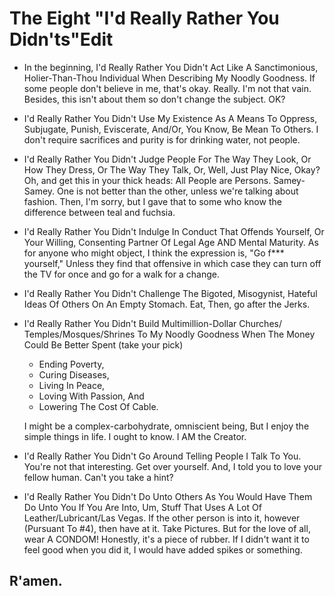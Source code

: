 # The Eight "I'd Really Rather You Didn'ts"Edit

- In the beginning, I'd Really Rather You Didn't Act Like A Sanctimonious, Holier-Than-Thou Individual When Describing My Noodly Goodness. If some people don't believe in me, that's okay. Really. I'm not that vain. Besides, this isn't about them so don't change the subject. OK?

- I'd Really Rather You Didn't Use My Existence As A Means To Oppress, Subjugate, Punish, Eviscerate, And/Or, You Know, Be Mean To Others. I don't require sacrifices and purity is for drinking water, not people.

- I'd Really Rather You Didn't Judge People For The Way They Look, Or How They Dress, Or The Way They Talk, Or, Well, Just Play Nice, Okay? Oh, and get this in your thick heads: All People are Persons. Samey-Samey. One is not better than the other, unless we're talking about fashion. Then, I'm sorry, but I gave that to some who know the difference between teal and fuchsia.

- I'd Really Rather You Didn't Indulge In Conduct That Offends Yourself, Or Your Willing, Consenting Partner Of Legal Age AND Mental Maturity. As for anyone who might object, I think the expression is, "Go f*** yourself," Unless they find that offensive in which case they can turn off the TV for once and go for a walk for a change.

- I'd Really Rather You Didn't Challenge The Bigoted, Misogynist, Hateful Ideas Of Others On An Empty Stomach. Eat, Then, go after the Jerks.

- I'd Really Rather You Didn't Build Multimillion-Dollar Churches/ Temples/Mosques/Shrines To My Noodly Goodness When The Money Could Be Better Spent (take your pick)
    - Ending Poverty,
    - Curing Diseases,
    - Living In Peace, 
    - Loving With Passion, And 
    - Lowering The Cost Of Cable.
     
    I might be a complex-carbohydrate, omniscient being, But I enjoy the simple things in life. I ought to know. I AM the Creator.

- I'd Really Rather You Didn't Go Around Telling People I Talk To You. You're not that interesting. Get over yourself. And, I told you to love your fellow human. Can't you take a hint?

- I'd Really Rather You Didn't Do Unto Others As You Would Have Them Do Unto You If You Are Into, Um, Stuff That Uses A Lot Of Leather/Lubricant/Las Vegas. If the other person is into it, however (Pursuant To #4), then have at it. Take Pictures. But for the love of all, wear A CONDOM! Honestly, it's a piece of rubber. If I didn't want it to feel good when you did it, I would have added spikes or something.

## R'amen.
